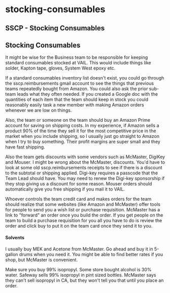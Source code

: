 # stocking-consumables

## SSCP - Stocking Consumables

## Stocking Consumables

It might be wise for the Business team to be responsible for keeping standard consumables stocked at VAIL. This would include things like solder, Kapton tape, gloves, System West epoxy etc.

If a standard consumables inventory list doesn't exist, you could go through the sscp.reimbursements gmail account to see the things that previous teams repeatedly bought from Amazon. You could also ask the prior sub-team leads what they often needed. If you created a Google doc with the quantities of each item that the team should keep in stock you could reasonably easily task a new member with making Amazon orders whenever we are low on things.

Also, the team or someone on the team should buy an Amazon Prime account for saving on shipping costs. In my experience, if Amazon sells a product 90% of the time they sell it for the most competitive price in the market when you include shipping, so I usually just go straight to Amazon when I try to buy something. Their profit margins are super small and they have fast shipping.

Also the team gets discounts with some vendors such as McMaster, DigiKey and Mouser. I might be wrong about the McMaster, discounts. You'd have to look at some old sscp.reimbursements receipts to see if there is a discount to the subtotal or shipping applied. Digi-key requires a passcode that the Team Lead should have. You may need to renew the Digi-key sponsorship if they stop giving us a discount for some reason. Mouser orders should automatically give you free shipping if you mail it to VAIL.

Whoever controls the team credit card and makes orders for the team should realize that some websites (like Amazon and McMaster) offer tools for people to send you a wish list or purchase requisition. McMaster has a link to "forward" an order once you build the order. If you get people on the team to build a purchase requisition for you all you have to do is review the order and click buy to put it on the team card once they send it to you.

#### Solvents

I usually buy MEK and Acetone from McMaster. Go ahead and buy it in 5-gallon drums when you need it. You might be able to find better rates if you shop, but McMaster is convenient.&#x20;

Make sure you buy 99% isopropyl. Some store bought alcohol is 30% water. Safeway sells 99% isopropyl in pint sized bottles. McMaster says they can't sell isopropyl in CA, but they won't tell you that until you place an order.

